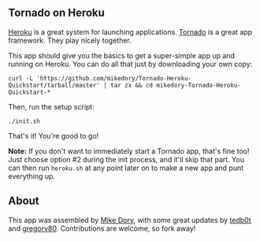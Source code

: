 ## Tornado on Heroku

[Heroku](http://heroku.com) is a great system for launching applications. [Tornado](http://tornadoweb.org) is a great app framework. They play nicely together.

This app should give you the basics to get a super-simple app up and running on Heroku.  You can do all that just by downloading your own copy:

    curl -L 'https://github.com/mikedory/Tornado-Heroku-Quickstart/tarball/master' | tar zx && cd mikedory-Tornado-Heroku-Quickstart-*

Then, run the setup script: 
 
    ./init.sh

That's it!  You're good to go!

__Note:__ If you don't want to immediately start a Tornado app, that's fine too! Just choose option #2 during the init process, and it'll skip that part.  You can then run `heroku.sh` at any point later on to make a new app and punt everything up.


## About

This app was assembled by [Mike Dory](https://github.com/mikedory), with some great updates by [tedb0t](https://github.com/virgildisgr4ce) and [gregory80](https://github.com/gregory80). Contributions are welcome, so fork away!
